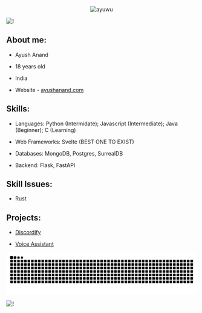 <p align="center"> <img src="https://komarev.com/ghpvc/?username=iayushanand&label=Profile+Views&color=7e49a8&style=for-the-badge" alt="ayuwu"/> </p>

![!](https://capsule-render.vercel.app/api?type=waving&height=200&color=be6dfc&text=Hi,%20I%20am%20Ayu&textBg=false&section=header&reversal=false&desc=Welcome%20to%20my%20Github&fontColor=ffffff&fontSize=54&fontAlignY=30&descAlignY=50&animation=twinkling)

<!-- <details open>
 <summary>🖼</summary>
<img align="right" width="300" height="648" src="https://wallpapers-clan.com/wp-content/uploads/2023/05/cute-anime-boy-art-wallpaper.jpg">
</details> -->

## About me:

- Ayush Anand

- 18 years old

- India

- Website - [ayushanand.com](https://www.ayushanand.com)

## Skills:

- Languages: Python (Intermidate); Javascript (Intermediate); Java (Beginner); C (Learning)

- Web Frameworks: Svelte (BEST ONE TO EXIST)

- Databases: MongoDB, Postgres, SurrealDB

- Backend: Flask, FastAPI

## Skill Issues:

- Rust

## Projects:

- [Discordify](https://github.com/iayushanand/discordify)

- [Voice Assistant](https://github.com/iayushanand/voice-assistant)

<!---

### I write code (sometimes)

--->

<!---
 [![](https://discord.c99.nl/widget/theme-4/748053138354864229.png)](https://discord.gg/BrMtkWS8GS)

- 🔭 I’m currently working on: **Nothing :(**
- 🌱 I’m currently learning: **Nothing :(**
- ⚡ Fun fact: I have a [website](https://ayushanand.com/)

<!--<a href="https://discord.gg/BrMtkWS8GS"><img src="https://img.shields.io/discord/733027681184251937.svg?style=flat&label=Join%20Community&color=7289DA" alt="Join Community Badge"/></a>-->

<!-- <img src="https://github-readme-stats.vercel.app/api/top-langs/?username=iayushanand&hide_progress=false&theme=jolly&hide_border=true&bg_color=00000000" alt="ovi" /> ![](https://github-readme-stats.vercel.app/api?username=iayushanand\&rank_icon=github&theme=jolly&hide_border=true&bg_color=00000000)


<p align="center">
<img align="center" src = "https://github-readme-streak-stats.herokuapp.com/?user=iayushanand&theme=jolly&hide_border=true&bg_color=00000000">
</p>


<p align="center">ㅤㅤㅤ
ㅤㅤㅤ<img align="center" src = https://skillicons.dev/icons?i=py,java,html,css,tailwindcss,flask,fastapi,postgres,mongodb  ">
</p>

<!-- ![](https://capsule-render.vercel.app/api?type=slice&height=97&color=be6dfc&reversal=false&section=footer&&fontSize=30&fontColor=ffffff&desc=Thanks%20for%20visit&descAlignY=97&fontAlign=27) -->

![Snake animation](https://raw.githubusercontent.com/iayushanand/iayushanand/output/github-contribution-grid-snake-dark.svg)

<!--<img src="https://github-profile-trophy.vercel.app/?username=iayushanand&theme=juicyfresh&no-bg=true" />-->

<!--<a href="https://readme-jokes.vercel.app"><img align="center" src="https://readme-jokes.vercel.app/api" alt="README Jokes"></a> -->

![!](https://capsule-render.vercel.app/api?type=transparent&height=150&color=be6dfc&text=Thanks%20for%20visiting&section=footer&reversal=false&fontAlignY=80&fontSize=50&fontColor=ffff)

<!-- ##### Socials: -->
